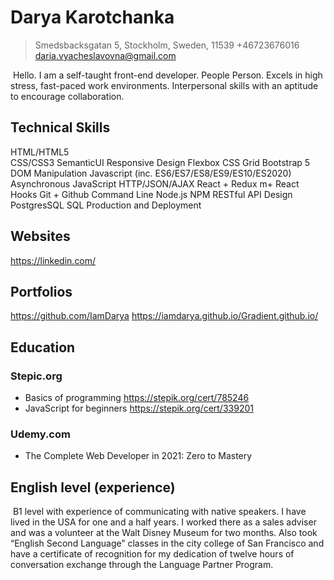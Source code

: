 # Darya Karotchanka 
> Smedsbacksgatan 5, 
>Stockholm, Sweden, 11539
>+46723676016
>daria.vyacheslavovna@gmail.com

&nbsp;Hello. I am a self-taught front-end developer. People Person. Excels in high stress, 
fast-paced work environments. Interpersonal skills with an aptitude to encourage collaboration. 

## Technical Skills
HTML/HTML5  
CSS/CSS3
SemanticUI
Responsive Design
Flexbox
CSS Grid
Bootstrap 5
DOM Manipulation
Javascript (inc. ES6/ES7/ES8/ES9/ES10/ES2020)
Asynchronous JavaScript
HTTP/JSON/AJAX
React + Redux m+ React Hooks
Git + Github
Command Line
Node.js
NPM
RESTful API Design
PostgresSQL
SQL
Production and Deployment


## Websites	
https://linkedin.com/
## Portfolios
https://github.com/IamDarya
https://iamdarya.github.io/Gradient.github.io/


## Education
### Stepic.org
- Basics of programming
 	https://stepik.org/cert/785246
- JavaScript for beginners
	https://stepik.org/cert/339201

### Udemy.com
- The Complete Web Developer in 2021: Zero to Mastery

## English level (experience) 
&nbsp;B1 level with experience of communicating  with native speakers. I have lived in the USA for one and a half years. I  worked there as a sales adviser and was a volunteer at the Walt Disney Museum for two months. Also took “English Second Language” classes in the city college of San Francisco and have a certificate of recognition for my dedication of twelve hours of conversation exchange through the Language Partner Program.
